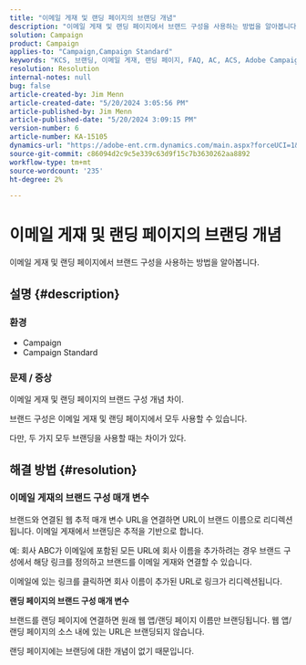 ```yaml
---
title: "이메일 게재 및 랜딩 페이지의 브랜딩 개념"
description: "이메일 게재 및 랜딩 페이지에서 브랜드 구성을 사용하는 방법을 알아봅니다."
solution: Campaign
product: Campaign
applies-to: "Campaign,Campaign Standard"
keywords: "KCS, 브랜딩, 이메일 게재, 랜딩 페이지, FAQ, AC, ACS, Adobe Campaign Standard, Adobe Campaign"
resolution: Resolution
internal-notes: null
bug: false
article-created-by: Jim Menn
article-created-date: "5/20/2024 3:05:56 PM"
article-published-by: Jim Menn
article-published-date: "5/20/2024 3:09:15 PM"
version-number: 6
article-number: KA-15105
dynamics-url: "https://adobe-ent.crm.dynamics.com/main.aspx?forceUCI=1&pagetype=entityrecord&etn=knowledgearticle&id=aa8a3b70-ba16-ef11-9f8a-6045bd006268"
source-git-commit: c86094d2c9c5e339c63d9f15c7b3630262aa8892
workflow-type: tm+mt
source-wordcount: '235'
ht-degree: 2%

---
```


# 이메일 게재 및 랜딩 페이지의 브랜딩 개념


이메일 게재 및 랜딩 페이지에서 브랜드 구성을 사용하는 방법을 알아봅니다.

## 설명 {#description}


### <b>환경</b>

- Campaign
- Campaign Standard




### <b>문제 / 증상</b>

이메일 게재 및 랜딩 페이지의 브랜드 구성 개념 차이.

브랜드 구성은 이메일 게재 및 랜딩 페이지에서 모두 사용할 수 있습니다.

다만, 두 가지 모두 브랜딩을 사용할 때는 차이가 있다.






## 해결 방법 {#resolution}


### <b>이메일 게재의 브랜드 구성 매개 변수</b>



브랜드와 연결된 웹 추적 매개 변수 URL을 연결하면 URL이 브랜드 이름으로 리디렉션됩니다. 이메일 게재에서 브랜딩은 추적을 기반으로 합니다.

예: 회사 ABC가 이메일에 포함된 모든 URL에 회사 이름을 추가하려는 경우 브랜드 구성에서 해당 링크를 정의하고 브랜드를 이메일 게재와 연결할 수 있습니다.

이메일에 있는 링크를 클릭하면 회사 이름이 추가된 URL로 링크가 리디렉션됩니다.




<b>랜딩 페이지의 브랜드 구성 매개 변수</b>


브랜드를 랜딩 페이지에 연결하면 원래 웹 앱/랜딩 페이지 이름만 브랜딩됩니다. 웹 앱/랜딩 페이지의 소스 내에 있는 URL은 브랜딩되지 않습니다.

랜딩 페이지에는 브랜딩에 대한 개념이 없기 때문입니다.
